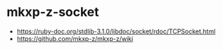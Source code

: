 # mkxp-z-socket

* https://ruby-doc.org/stdlib-3.1.0/libdoc/socket/rdoc/TCPSocket.html
* https://github.com/mkxp-z/mkxp-z/wiki